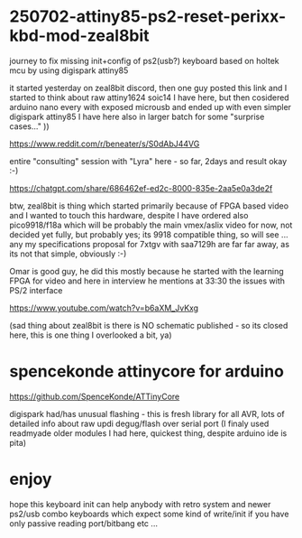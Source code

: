 # 250702-attiny85-ps2-reset-perixx-kbd-mod-zeal8bit
journey to fix missing init+config of ps2(usb?) keyboard based on holtek mcu by using digispark attiny85

it started yesterday on zeal8bit discord, then one guy posted this link and I started to think about raw attiny1624 soic14 I have here, but then cosidered arduino nano every with exposed microusb and ended up with even simpler digispark attiny85 I have here also in larger batch for some "surprise cases..." ))

https://www.reddit.com/r/beneater/s/S0dAbJ44VG

entire "consulting" session with "Lyra" here - so far, 2days and result okay :-)

https://chatgpt.com/share/686462ef-ed2c-8000-835e-2aa5e0a3de2f

btw, zeal8bit is thing which started primarily because of FPGA based video and I wanted to touch this hardware, despite I have ordered also pico9918/f18a which will be probably the main vmex/aslix video for now, not decided yet fully, but probably yes; its 9918 compatible thing, so will see ... any my specifications proposal for 7xtgv with saa7129h are far far away, as its not that simple, obviously :-)

Omar is good guy, he did this mostly because he started with the learning FPGA for video and here in interview he mentions at 33:30 the issues with PS/2 interface

https://www.youtube.com/watch?v=b6aXM_JvKxg

(sad thing about zeal8bit is there is NO schematic published - so its closed here, this is one thing I overlooked a bit, ya)

# spencekonde attinycore for arduino
https://github.com/SpenceKonde/ATTinyCore

digispark had/has unusual flashing - this is fresh library for all AVR, lots of detailed info about raw updi degug/flash over serial port
(I finaly used readmyade older modules I had here, quickest thing, despite arduino ide is pita)

# enjoy 
hope this keyboard init can help anybody with retro system and newer ps2/usb combo keyboards which expect some kind of write/init if you have only passive reading port/bitbang etc ...


